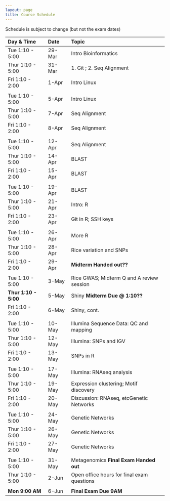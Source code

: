 ```yaml
---
layout: page
title: Course Schedule
---
```


Schedule is subject to change (but not the exam dates)

| Day & Time        |  Date   |  Topic
|:------------------|:--------|:-----------
| Tue 1:10 - 5:00   |  29-Mar |  Intro Bioinformatics
| Thur 1:10 - 5:00  |  31-Mar  |  1. Git ; 2. Seq Alignment
| Fri 1:10 - 2:00   |  1-Apr  |  Intro Linux
|                   |         |
| Tue 1:10 - 5:00   |  5-Apr  |  Intro Linux
| Thur 1:10 - 5:00  |  7-Apr  |  Seq Alignment
| Fri 1:10 - 2:00   |  8-Apr  |  Seq Alignment
|                   |         |
| Tue 1:10 - 5:00   |  12-Apr |  Seq Alignment
| Thur 1:10 - 5:00  |  14-Apr |  BLAST
| Fri 1:10 - 2:00   |  15-Apr |  BLAST
|                   |         |
| Tue 1:10 - 5:00   |  19-Apr |  BLAST
| Thur 1:10 - 5:00  |  21-Apr |  Intro: R
| Fri 1:10 - 2:00   |  23-Apr |  Git in R; SSH keys
|                   |         |
| Tue 1:10 - 5:00   |  26-Apr |  More R
| Thur 1:10 - 5:00  |  28-Apr |  Rice variation and SNPs
| Fri 1:10 - 2:00   |  29-Apr |   __Midterm Handed out??__
|                   |         |
| Tue 1:10 - 5:00   |  3-May  |  Rice GWAS; Midterm Q and A review session
| __Thur 1:10 - 5:00__  |  5-May  |    Shiny __Midterm Due @ 1:10??__
| Fri 1:10 - 2:00   |  6-May  |  Shiny, cont.
|                   |         |
| Tue 1:10 - 5:00   |  10-May |  Illumina Sequence Data: QC and mapping
| Thur 1:10 - 5:00  |  12-May |  Illumina: SNPs and IGV
| Fri 1:10 - 2:00   |  13-May |  SNPs in R
|                   |         |
| Tue 1:10 - 5:00   |  17-May |  Illumina: RNAseq analysis
| Thur 1:10 - 5:00  |  19-May |  Expression clustering; Motif discovery
| Fri 1:10 - 2:00   |  20-May |  Discussion: RNAseq, etcGenetic Networks
|                   |         |
| Tue 1:10 - 5:00   |  24-May |  Genetic Networks
| Thur 1:10 - 5:00  |  26-May |  Genetic Networks
| Fri 1:10 - 2:00   |  27-May |  Genetic Networks
|                   |         |
| Tue 1:10 - 5:00   |  31-May |  Metagenomics __Final Exam Handed out__
| Thur 1:10 - 5:00  |  2-Jun  |  Open office hours for final exam questions
|                   |         |
| __Mon 9:00 AM__   |  6-Jun  | __Final Exam Due 9AM__
